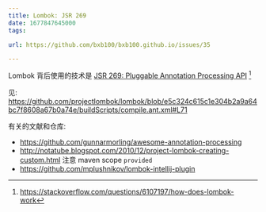 ```yaml
---
title: Lombok: JSR 269
date: 1677847645000
tags:

url: https://github.com/bxb100/bxb100.github.io/issues/35

---
```

Lombok 背后使用的技术是 [JSR 269: Pluggable Annotation Processing API](https://jcp.org/en/jsr/detail?id=269) [^1]

见:
https://github.com/projectlombok/lombok/blob/e5c324c615c1e304b2a9a64bc7f8608a67b0a74e/buildScripts/compile.ant.xml#L71

有关的文献和仓库:
* https://github.com/gunnarmorling/awesome-annotation-processing
* http://notatube.blogspot.com/2010/12/project-lombok-creating-custom.html 注意 maven scope `provided`
* https://github.com/mplushnikov/lombok-intellij-plugin




[^1]: https://stackoverflow.com/questions/6107197/how-does-lombok-work